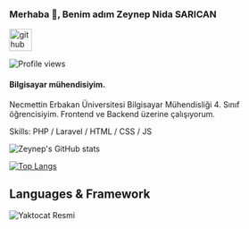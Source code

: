 
###  Merhaba 👋, Benim adım Zeynep Nida SARICAN
[<img src='https://cdn.jsdelivr.net/npm/simple-icons@3.0.1/icons/github.svg' alt='github' height='40'>](https://github.com/zynpnd)  

![Profile views](https://gpvc.arturio.dev/zynpnd)  

#### Bilgisayar mühendisiyim.


Necmettin Erbakan Üniversitesi Bilgisayar Mühendisliği 4. Sınıf öğrencisiyim. Frontend ve Backend üzerine çalışıyorum.


Skills: PHP /  Laravel / HTML / CSS / JS



![Zeynep's GitHub stats](https://github-readme-stats.vercel.app/api?username=zynpnd&show_icons=true&theme=radical)



[![Top Langs](https://github-readme-stats.vercel.app/api/top-langs/?username=zynpnd&layout=compact)](https://github.com/zynpnd/github-readme-stats)



## Languages & Framework

![Yaktocat Resmi](https://octodex.github.com/images/yaktocat.png)



